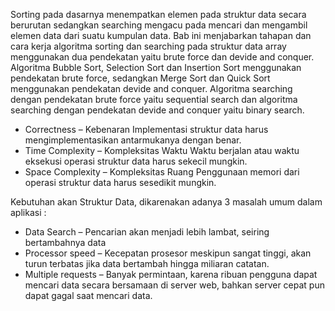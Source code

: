 Sorting pada dasarnya menempatkan elemen pada struktur data
secara berurutan sedangkan searching mengacu pada mencari dan
mengambil elemen data dari suatu kumpulan data. Bab ini menjabarkan
tahapan dan cara kerja algoritma sorting dan searching pada struktur data
array menggunakan dua pendekatan yaitu brute force dan devide and
conquer. Algoritma Bubble Sort, Selection Sort dan Insertion Sort
menggunakan pendekatan brute force, sedangkan Merge Sort dan Quick
Sort menggunakan pendekatan devide and conquer. Algoritma searching
dengan pendekatan brute force yaitu sequential search dan algoritma
searching dengan pendekatan devide and conquer yaitu binary search.



- Correctness – Kebenaran Implementasi struktur data harus mengimplementasikan antarmukanya
dengan benar.
- Time Complexity – Kompleksitas Waktu Waktu berjalan atau waktu eksekusi operasi struktur data harus
sekecil mungkin.
- Space Complexity – Kompleksitas Ruang Penggunaan memori dari operasi struktur data harus sesedikit
mungkin.

Kebutuhan akan Struktur Data, dikarenakan adanya 3 masalah umum dalam aplikasi :
- Data Search – Pencarian akan menjadi lebih lambat, seiring bertambahnya data 
- Processor speed – Kecepatan prosesor meskipun sangat tinggi, akan turun terbatas jika data bertambah
hingga miliaran catatan. 
- Multiple requests – Banyak permintaan, karena ribuan pengguna dapat mencari data secara bersamaan di
server web, bahkan server cepat pun dapat gagal saat mencari data.